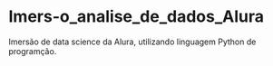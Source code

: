 # Imers-o_analise_de_dados_Alura
Imersão de data science da Alura, utilizando linguagem Python de programção.
